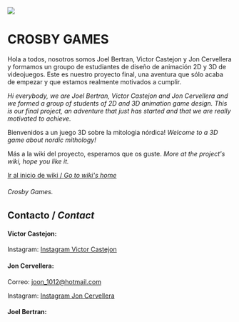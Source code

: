 ![](https://github.com/JonCervellera/Crosby/blob/master/WikiResources/LogoDraw.jpg)


# **CROSBY GAMES** 

Hola a todos, nosotros somos Joel Bertran, Victor Castejon y Jon Cervellera y formamos un groupo de estudiantes de diseño de animación 2D y 3D de videojuegos. Este es nuestro proyecto final, una aventura que sólo acaba de empezar y que estamos realmente motivados a cumplir. 

_Hi everybody, we are Joel Bertran, Victor Castejon and Jon Cervellera and we formed a group of students of 2D and 3D animation game design. This is our final project, an adventure that just has started and that we are really motivated to achieve._

Bienvenidos a un juego 3D sobre la mitologia nórdica! _Welcome to a 3D game about nordic mithology!_

Más a la wiki del proyecto, esperamos que os guste. _More at the project's wiki, hope you like it._ 

[Ir al inicio de wiki / _Go to wiki's home_](https://github.com/JonCervellera/Crosby/wiki)

###### Crosby Games. 

## Contacto / _Contact_

#### Victor Castejon:

Instagram: [Instagram Victor Castejon](https://www.instagram.com/elcaste98/)

#### Jon Cervellera:

Correo: joon_1012@hotmail.com

Instagram: [Instagram Jon Cervellera](https://www.instagram.com/joncervelleradominguez/)

#### Joel Bertran:

















